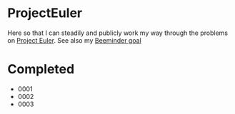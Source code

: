 # ProjectEuler
Here so that I can steadily and publicly work my way through the problems on 
[Project Euler](https://projecteuler.net). See also my 
[Beeminder goal](https://www.beeminder.com/zacharyjacobi/euler)


# Completed
* 0001
* 0002
* 0003